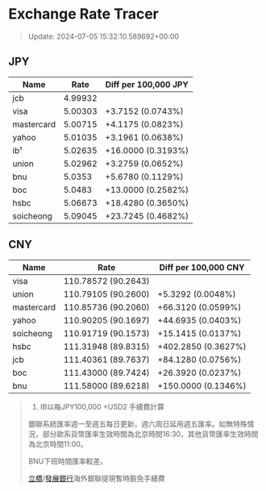 # Exchange Rate Tracer

> Update: 2024-07-05 15:32:10.589692+00:00

## JPY

| Name       |    Rate | Diff per 100,000 JPY   |
|------------|---------|------------------------|
| jcb        | 4.99932 |                        |
| visa       | 5.00303 | +3.7152 (0.0743%)      |
| mastercard | 5.00715 | +4.1175 (0.0823%)      |
| yahoo      | 5.01035 | +3.1961 (0.0638%)      |
| ib¹        | 5.02635 | +16.0000 (0.3193%)     |
| union      | 5.02962 | +3.2759 (0.0652%)      |
| bnu        | 5.0353  | +5.6780 (0.1129%)      |
| boc        | 5.0483  | +13.0000 (0.2582%)     |
| hsbc       | 5.06673 | +18.4280 (0.3650%)     |
| soicheong  | 5.09045 | +23.7245 (0.4682%)     |

## CNY

| Name       | Rate                | Diff per 100,000 CNY   |
|------------|---------------------|------------------------|
| visa       | 110.78572	(90.2643) |                        |
| union      | 110.79105	(90.2600) | +5.3292 (0.0048%)      |
| mastercard | 110.85736	(90.2060) | +66.3120 (0.0599%)     |
| yahoo      | 110.90205	(90.1697) | +44.6935 (0.0403%)     |
| soicheong  | 110.91719	(90.1573) | +15.1415 (0.0137%)     |
| hsbc       | 111.31948	(89.8315) | +402.2850 (0.3627%)    |
| jcb        | 111.40361	(89.7637) | +84.1280 (0.0756%)     |
| boc        | 111.43000	(89.7424) | +26.3920 (0.0237%)     |
| bnu        | 111.58000	(89.6218) | +150.0000 (0.1346%)    |


> 1. IB以每JPY100,000 +USD2 手續費計算
>
> 銀聯系統匯率週一至週五每日更新，週六周日延用週五匯率。如無特殊情況，部分歐系貨幣匯率生效時間為北京時間16:30，其他貨幣匯率生效時間為北京時間11:00。
>
> BNU下班時間匯率較差。
>
> [立橋](https://www.wlbank.com.mo/uploads/ueditor/file/20181211/1544536513900230.pdf)/[發展銀行](https://www.mdb.com.mo/Service_Charges_20230728.pdf)海外銀聯提現暫時豁免手續費

